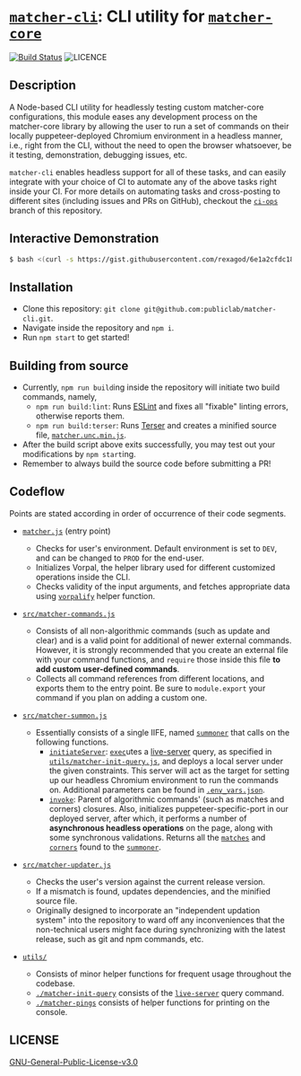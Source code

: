 # [`matcher-cli`](/): CLI utility for [`matcher-core`](https://github.com/publiclab/matcher-core)

[![Build Status](https://travis-ci.org/publiclab/matcher-cli.svg?branch=ci-ops)](https://travis-ci.org/publiclab/matcher-cli) ![LICENCE](https://img.shields.io/badge/license-GNU--General--Public--License--v3.0-green.svg)

## Description

A Node-based CLI utility for headlessly testing custom matcher-core configurations, this module eases any development process on the matcher-core library by allowing the user to run a set of commands on their locally puppeteer-deployed Chromium environment in a headless manner, i.e., right from the CLI, without the need to open the browser whatsoever, be it testing, demonstration, debugging issues, etc.

`matcher-cli` enables headless support for all of these tasks, and can easily integrate with your choice of CI to automate any of the above tasks right inside your CI. For more details on automating tasks and cross-posting to different sites (including issues and PRs on GitHub), checkout the [`ci-ops`](https://github.com/publiclab/matcher-cli/tree/ci-ops) branch of this repository.  

## Interactive Demonstration

```sh
$ bash <(curl -s https://gist.githubusercontent.com/rexagod/6e1a2cfdc18e1b12ff8d64b5d4e6985a/raw/e5cf33c9bb2427f25d8394d0e007cabc40a8a5da/cli-demo.sh)
```

## Installation

* Clone this repository: `git clone git@github.com:publiclab/matcher-cli.git`.
* Navigate inside the repository and `npm i`.
* Run `npm start` to get started!

## Building from source

* Currently, `npm run build`ing inside the repository will initiate two build commands, namely,
	* `npm run build:lint`: Runs [ESLint](https://eslint.org/) and fixes all "fixable" linting errors, otherwise reports them.
	* `npm run build:terser`: Runs [Terser](https://xem.github.io/terser-online/) and creates a minified source file, [`matcher.unc.min.js`](/matcher.unc.min.js).
* After the build script above exits successfully, you may test out your modifications by `npm start`ing.
* Remember to always build the source code before submitting a PR!

## Codeflow
 
Points are stated according in order of occurrence of their code segments.

* [`matcher.js`](/matcher.js) (entry point)
	* Checks for user's environment. Default environment is set to `DEV`, and can be changed to `PROD` for the end-user.
	* Initializes Vorpal, the helper library used for different customized operations inside the CLI.
	* Checks validity of the input arguments, and fetches appropriate data using [`vorpalify`](/matcher.js#L27-L39) helper function.

* [`src/matcher-commands.js`](/src/matcher-commands.js)
	* Consists of all non-algorithmic commands (such as update and clear) and is a valid point for additional of newer external commands. However, it is strongly recommended that you create an external file with your command functions, and `require` those inside this file **to add custom user-defined commands**.
	* Collects all command references from different locations, and exports them to the entry point. Be sure to `module.export` your command if you plan on adding a custom one.

* [`src/matcher-summon.js`](/src/matcher-summon.js)
	* Essentially consists of a single IIFE, named [`summoner`](/src/matcher-summon.js#L7-L13) that calls on the following functions.
		* [`initiateServer`](/src/matcher-summon.js#L15-L26): [`exec`](/src/matcher-summon.js#L16-L24)utes a [live-server](https://www.npmjs.com/package/live-server) query, as specified in [`utils/matcher-init-query.js`](/utils/matcher-init-query.js), and deploys a local server under the given constraints. This server will act as the target for setting up our headless Chromium environment to run the commands on. Additional parameters can be found in [`.env_vars.json`](/.env_vars.json).
		* [`invoke`](/src/matcher-summon.js#L28-L68): Parent of algorithmic commands' (such as matches and corners) closures. Also, initializes puppeteer-specific-port in our deployed server, after which, it performs a number of **asynchronous headless operations** on the page, along with some synchronous validations. Returns all the [`matches`](/src/matcher-summon.js#L46-L55) and [`corners`](/src/matcher-summon.js#L37-L45) found to the [`summoner`](/src/matcher-summon.js#L7-L13).

* [`src/matcher-updater.js`](/src/matcher-updater.js)
	* Checks the user's version against the current release version.
	* If a mismatch is found, updates dependencies, and the minified source file.
	* Originally designed to incorporate an "independent updation system" into the repository to ward off any inconveniences that the non-technical users might face during synchronizing with the latest release, such as git and npm commands, etc.

* [`utils/`](/utils)
	* Consists of minor helper functions for frequent usage throughout the codebase.
	* [`./matcher-init-query`](/utils/matcher-init-query.js) consists of the [`live-server`](https://www.npmjs.com/package/live-server) query command.
	* [`./matcher-pings`](/utils/matcher-pings.js) consists of helper functions for printing on the console.

## LICENSE

[GNU-General-Public-License-v3.0](/LICENSE)
